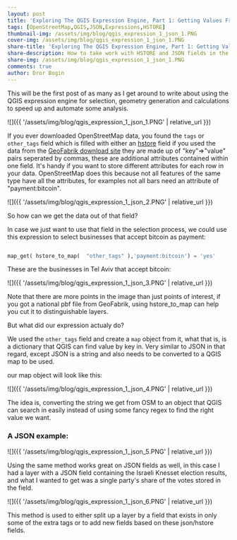 ```yaml
---
layout: post
title: 'Exploring The QGIS Expression Engine, Part 1: Getting Values From JSON & HSTORE'
tags: [OpenStreetMap,QGIS,JSON,Expressions,HSTORE]
thumbnail-img: /assets/img/blog/qgis_expression_1_json_1.PNG
cover-img: /assets/img/blog/qgis_expression_1_json_1.PNG
share-title: 'Exploring The QGIS Expression Engine, Part 1: Getting Values From JSON & HSTORE'
share-description: How to take work with HSTORE and JSON fields in the QGIS expression engine
share-img: /assets/img/blog/qgis_expression_1_json_1.PNG
comments: true
author: Dror Bogin
---
```


This will be the first post of as many as I get around to write about using the QGIS expression engine for selection, geometry generation and calculations to speed up and automate some analysis.


![]({{ '/assets/img/blog/qgis_expression_1_json_1.PNG' | relative_url }})

If you ever downloaded OpenStreetMap data, you found the `tags` or `other_tags` field which is filled with either an [hstore](https://www.postgresql.org/docs/current/hstore.html) field if you used the data from the [GeoFabrik download site](https://download.geofabrik.de/) they are made up of "key"=>"value" pairs seperated by commas, these are additional attributes contained within one field. It's handy if you want to store different attributes for each row in your data. OpenStreetMap does this because not all features of the same type have all the attributes, for examples not all bars need an attribute of "payment:bitcoin".

![]({{ '/assets/img/blog/qgis_expression_1_json_2.PNG' | relative_url }})

So how can we get the data out of that field?

In case we just want to use that field in the selection process, we could use this expression to select businesses that accept bitcoin as payment:

```python

map_get( hstore_to_map(  "other_tags" ),'payment:bitcoin') = 'yes'

```

These are the businesses in Tel Aviv that accept bitcoin:

![]({{ '/assets/img/blog/qgis_expression_1_json_3.PNG' | relative_url }})

Note that there are more points in the image than just points of interest, if you got a national pbf file from GeoFabrik, using hstore_to_map can help you cut it to distinguishable layers.

But what did our expression actualy do?

We used the `other_tags` field and create a `map` object from it, what that is, is a dictionary that QGIS can find value by key in. Very similar to JSON in that regard, except JSON is a string and also needs to be converted to a QGIS map to be used.

our map object will look like this:

![]({{ '/assets/img/blog/qgis_expression_1_json_4.PNG' | relative_url }})

The idea is, converting the string we get from OSM to an object that QGIS can search in easily instead of using some fancy regex to find the right value we want.

### A JSON example:

![]({{ '/assets/img/blog/qgis_expression_1_json_5.PNG' | relative_url }})

Using the same method works great on JSON fields as well, in this case I had a layer with a JSON field containing the Israeli Knesset election results, and what I wanted to get was a single party's share of the votes stored in the field.

![]({{ '/assets/img/blog/qgis_expression_1_json_6.PNG' | relative_url }})

This method is used to either split up a layer by a field that exists in only some of the extra tags or to add new fields based on these json/hstore fields.